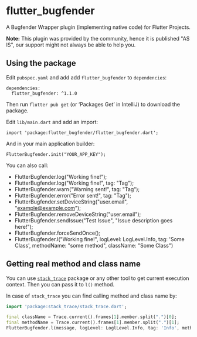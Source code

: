 # flutter_bugfender

A Bugfender Wrapper plugin (implementing native code) for Flutter Projects.

**Note:** This plugin was provided by the community, hence it is published "AS IS", our support might not always be able to help you.

## Using the package

Edit `pubspec.yaml` and add add `flutter_bugfender` to `dependencies`:

```
dependencies:
  flutter_bugfender: ^1.1.0
```

Then run `flutter pub get` (or ‘Packages Get’ in IntelliJ) to download the package.

Edit `lib/main.dart` and add an import:

```
import 'package:flutter_bugfender/flutter_bugfender.dart';
```

And in your main application builder:

```
FlutterBugfender.init("YOUR_APP_KEY");
```

You can also call:

 * FlutterBugfender.log("Working fine!");
 * FlutterBugfender.log("Working fine!", tag: "Tag");
 * FlutterBugfender.warn("Warning sent!", tag: "Tag");
 * FlutterBugfender.error("Error sent!", tag: "Tag");
 * FlutterBugfender.setDeviceString("user.email", "example@example.com");
 * FlutterBugfender.removeDeviceString("user.email");
 * FlutterBugfender.sendIssue("Test Issue", "Issue description goes here!");
 * FlutterBugfender.forceSendOnce();
 * FlutterBugfender.l("Working fine!", logLevel: LogLevel.Info, tag: 'Some Class', methodName: "some method", className: "Some Class")

 ## Getting real method and class name

 You can use [`stack_trace`](https://pub.dev/packages/stack_trace) package or any other tool to get current execution context. Then you can pass it to `l()` method.

 In case of `stack_trace` you can find calling method and class name by:

 ```dart
import 'package:stack_trace/stack_trace.dart';

final className = Trace.current().frames[1].member.split(".")[0];
final methodName = Trace.current().frames[1].member.split(".")[1];
FlutterBugfender.l(message, logLevel: LoglLevel.Info, tag: 'Info', methodName: methodName, className: className);
```
